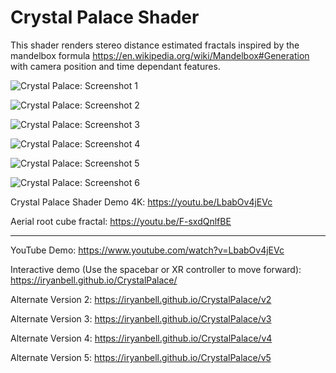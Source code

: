 # Crystal Palace Shader

This shader renders stereo distance estimated fractals inspired by the mandelbox formula
https://en.wikipedia.org/wiki/Mandelbox#Generation with camera position and time dependant features.

![Crystal Palace: Screenshot 1](https://user-images.githubusercontent.com/25379378/83323172-db8fce80-a211-11ea-9fd8-990728d9aeb4.png)

![Crystal Palace: Screenshot 2](https://user-images.githubusercontent.com/25379378/83585100-ceb6f780-a4fd-11ea-8b79-d2bca3313dad.jpg)

![Crystal Palace: Screenshot 3](https://user-images.githubusercontent.com/25379378/83588831-11c99880-a507-11ea-878c-5d551ae1827e.jpg)

![Crystal Palace: Screenshot 4](https://user-images.githubusercontent.com/25379378/83585331-6ae0fe80-a4fe-11ea-8b85-32eaf6655d43.jpg)

![Crystal Palace: Screenshot 5](https://user-images.githubusercontent.com/25379378/83605686-2e78c700-a52d-11ea-9fb9-cce811cc78e6.jpg)

![Crystal Palace: Screenshot 6](https://user-images.githubusercontent.com/25379378/83710276-312ef700-a5d5-11ea-8ecd-6d77e9aed78c.jpg)

Crystal Palace Shader Demo 4K: https://youtu.be/LbabOv4jEVc

Aerial root cube fractal: https://youtu.be/F-sxdQnlfBE

---

YouTube Demo:
https://www.youtube.com/watch?v=LbabOv4jEVc

Interactive demo (Use the spacebar or XR controller to move forward):
https://iryanbell.github.io/CrystalPalace/

Alternate Version 2:
https://iryanbell.github.io/CrystalPalace/v2

Alternate Version 3:
https://iryanbell.github.io/CrystalPalace/v3

Alternate Version 4:
https://iryanbell.github.io/CrystalPalace/v4

Alternate Version 5:
https://iryanbell.github.io/CrystalPalace/v5
